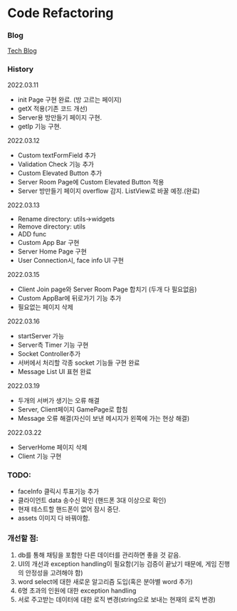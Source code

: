 # Code Refactoring

### Blog
[Tech Blog](https://kdjun97.github.io/blog/Project_Liar/)   

### History

2022.03.11  
- init Page 구현 완료. (방 고르는 페이지)  
- getX 적용(기존 코드 개선)  
- Server용 방만들기 페이지 구현.  
- getIp 기능 구현.  

2022.03.12
- Custom textFormField 추가  
- Validation Check 기능 추가
- Custom Elevated Button 추가  
- Server Room Page에 Custom Elevated Button 적용  
- Server 방만들기 페이지 overflow 감지. ListView로 바꿀 예정.(완료)  

2022.03.13
- Rename directory: utils->widgets  
- Remove directory: utils
- ADD func
- Custom App Bar 구현
- Server Home Page 구현
- User Connection시, face info UI 구현

2022.03.15  
- Client Join page와 Server Room Page 합치기 (두개 다 필요없음)
- Custom AppBar에 뒤로가기 기능 추가
- 필요없는 페이지 삭제

2022.03.16
- startServer 가능
- Server측 Timer 기능 구현
- Socket Controller추가
- 서버에서 처리할 각종 socket 기능들 구현 완료
- Message List UI 표현 완료

2022.03.19
- 두개의 서버가 생기는 오류 해결
- Server, Client페이지 GamePage로 합침
- Message 오류 해결(자신이 보낸 메시지가 왼쪽에 가는 현상 해결)

2022.03.22
- ServerHome 페이지 삭제
- Client 기능 구현

### TODO:  
- faceInfo 클릭시 투표기능 추가
- 클라이언트 data 송수신 확인 (핸드폰 3대 이상으로 확인)
- 현재 테스트할 핸드폰이 없어 잠시 중단.
- assets 이미지 다 바꿔야함.  

### 개선할 점:  
1. db를 통해 채팅을 포함한 다른 데이터를 관리하면 좋을 것 같음.  
2. UI의 개선과 exception handling이 필요함(기능 검증이 끝났기 때문에, 게임 진행의 안정성을 고려해야 함)
3. word select에 대한 새로운 알고리즘 도입(혹은 분야별 word 추가)
4. 6명 초과의 인원에 대한 exception handling
5. 서로 주고받는 데이터에 대한 로직 변경(string으로 보내는 현재의 로직 변경)
